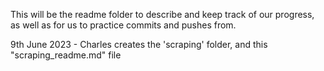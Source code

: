 This will be the readme folder to describe and keep track of our progress, as well as for us to practice commits and pushes from. 

9th June 2023 - Charles creates the 'scraping' folder, and this "scraping_readme.md" file
